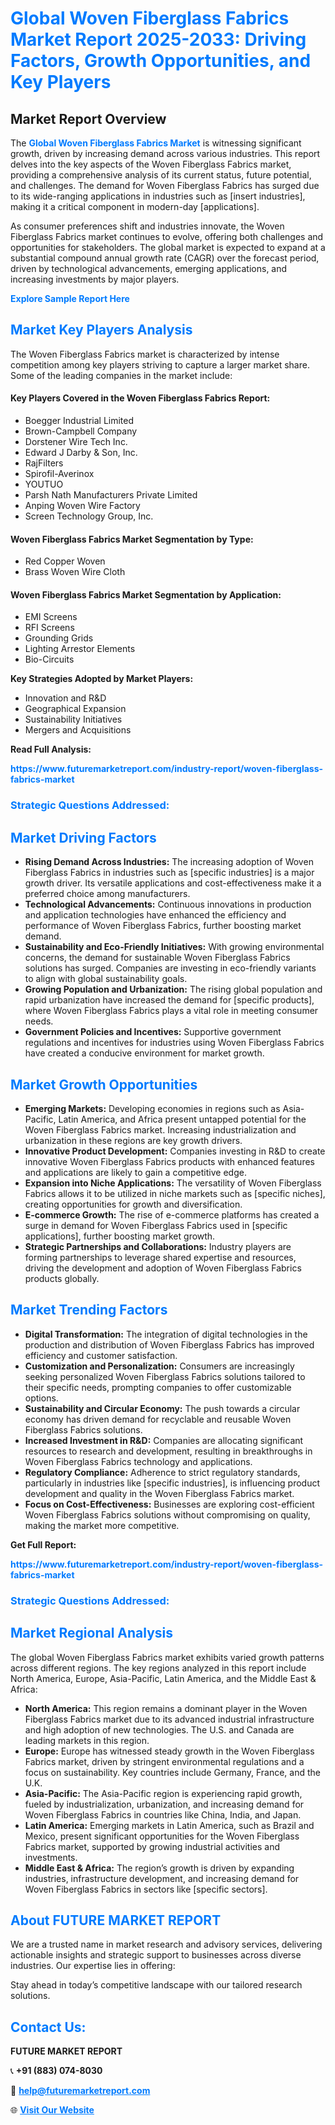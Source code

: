 <h1 style="color: #007BFF;">Global Woven Fiberglass Fabrics Market Report 2025-2033: Driving Factors, Growth Opportunities, and Key Players</h1>

<section id="overview">
<h2>Market Report Overview</h2>
<p>The <a href="https://www.futuremarketreport.com/industry-report/woven-fiberglass-fabrics-market" style="color: #007BFF; text-decoration: none;"><strong>Global Woven Fiberglass Fabrics Market</strong></a> is witnessing significant growth, driven by increasing demand across various industries. This report delves into the key aspects of the Woven Fiberglass Fabrics market, providing a comprehensive analysis of its current status, future potential, and challenges. The demand for Woven Fiberglass Fabrics has surged due to its wide-ranging applications in industries such as [insert industries], making it a critical component in modern-day [applications].</p>
<p>As consumer preferences shift and industries innovate, the Woven Fiberglass Fabrics market continues to evolve, offering both challenges and opportunities for stakeholders. The global market is expected to expand at a substantial compound annual growth rate (CAGR) over the forecast period, driven by technological advancements, emerging applications, and increasing investments by major players.</p>
</section>

<section id="overview">
<p><a href="https://www.futuremarketreport.com/request-sample/reportId=35250" style="color: #007BFF; text-decoration: none;"><strong>Explore Sample Report Here</strong></a></p>
</section>

<section id="key-players">
<h2 style="color: #007BFF;">Market Key Players Analysis</h2>
<p>The Woven Fiberglass Fabrics market is characterized by intense competition among key players striving to capture a larger market share. Some of the leading companies in the market include:</p>
<h4>Key Players Covered in the Woven Fiberglass Fabrics Report:</h4>
<ul><li>Boegger Industrial Limited</li><li>Brown-Campbell Company</li><li>Dorstener Wire Tech Inc.</li><li>Edward J Darby &amp; Son, Inc.</li><li>RajFilters</li><li>Spirofil-Averinox</li><li>YOUTUO</li><li>Parsh Nath Manufacturers Private Limited</li><li>Anping Woven Wire Factory</li><li>Screen Technology Group, Inc.</li></ul>
<h4>Woven Fiberglass Fabrics Market Segmentation by Type:</h4>
<ul><li>Red Copper Woven</li><li>Brass Woven Wire Cloth</li></ul>

<h4>Woven Fiberglass Fabrics Market Segmentation by Application:</h4>
<ul><li>EMI Screens</li><li>RFI Screens</li><li>Grounding Grids</li><li>Lighting Arrestor Elements</li><li>Bio-Circuits</li></ul>
<p><strong>Key Strategies Adopted by Market Players:</strong></p>
<ul>
<li>Innovation and R&D</li>
<li>Geographical Expansion</li>
<li>Sustainability Initiatives</li>
<li>Mergers and Acquisitions</li>
</ul>
</section>

<section>
<p><strong>Read Full Analysis: </strong></p><a href="https://www.futuremarketreport.com/industry-report/woven-fiberglass-fabrics-market" style="color: #007BFF; text-decoration: none;"><strong>https://www.futuremarketreport.com/industry-report/woven-fiberglass-fabrics-market</strong></a>
<h3 style="color: #007BFF;">Strategic Questions Addressed:</h3>
</section>

<section id="driving-factors">
<h2 style="color: #007BFF;">Market Driving Factors</h2>
<ul>
<li><strong>Rising Demand Across Industries:</strong> The increasing adoption of Woven Fiberglass Fabrics in industries such as [specific industries] is a major growth driver. Its versatile applications and cost-effectiveness make it a preferred choice among manufacturers.</li>
<li><strong>Technological Advancements:</strong> Continuous innovations in production and application technologies have enhanced the efficiency and performance of Woven Fiberglass Fabrics, further boosting market demand.</li>
<li><strong>Sustainability and Eco-Friendly Initiatives:</strong> With growing environmental concerns, the demand for sustainable Woven Fiberglass Fabrics solutions has surged. Companies are investing in eco-friendly variants to align with global sustainability goals.</li>
<li><strong>Growing Population and Urbanization:</strong> The rising global population and rapid urbanization have increased the demand for [specific products], where Woven Fiberglass Fabrics plays a vital role in meeting consumer needs.</li>
<li><strong>Government Policies and Incentives:</strong> Supportive government regulations and incentives for industries using Woven Fiberglass Fabrics have created a conducive environment for market growth.</li>
</ul>
</section>

<section id="growth-opportunities">
<h2 style="color: #007BFF;">Market Growth Opportunities</h2>
<ul>
<li><strong>Emerging Markets:</strong> Developing economies in regions such as Asia-Pacific, Latin America, and Africa present untapped potential for the Woven Fiberglass Fabrics market. Increasing industrialization and urbanization in these regions are key growth drivers.</li>
<li><strong>Innovative Product Development:</strong> Companies investing in R&D to create innovative Woven Fiberglass Fabrics products with enhanced features and applications are likely to gain a competitive edge.</li>
<li><strong>Expansion into Niche Applications:</strong> The versatility of Woven Fiberglass Fabrics allows it to be utilized in niche markets such as [specific niches], creating opportunities for growth and diversification.</li>
<li><strong>E-commerce Growth:</strong> The rise of e-commerce platforms has created a surge in demand for Woven Fiberglass Fabrics used in [specific applications], further boosting market growth.</li>
<li><strong>Strategic Partnerships and Collaborations:</strong> Industry players are forming partnerships to leverage shared expertise and resources, driving the development and adoption of Woven Fiberglass Fabrics products globally.</li>
</ul>
</section>

<section id="trending-factors">
<h2 style="color: #007BFF;">Market Trending Factors</h2>
<ul>
<li><strong>Digital Transformation:</strong> The integration of digital technologies in the production and distribution of Woven Fiberglass Fabrics has improved efficiency and customer satisfaction.</li>
<li><strong>Customization and Personalization:</strong> Consumers are increasingly seeking personalized Woven Fiberglass Fabrics solutions tailored to their specific needs, prompting companies to offer customizable options.</li>
<li><strong>Sustainability and Circular Economy:</strong> The push towards a circular economy has driven demand for recyclable and reusable Woven Fiberglass Fabrics solutions.</li>
<li><strong>Increased Investment in R&D:</strong> Companies are allocating significant resources to research and development, resulting in breakthroughs in Woven Fiberglass Fabrics technology and applications.</li>
<li><strong>Regulatory Compliance:</strong> Adherence to strict regulatory standards, particularly in industries like [specific industries], is influencing product development and quality in the Woven Fiberglass Fabrics market.</li>
<li><strong>Focus on Cost-Effectiveness:</strong> Businesses are exploring cost-efficient Woven Fiberglass Fabrics solutions without compromising on quality, making the market more competitive.</li>
</ul>
</section>

<section>
<p><strong>Get Full Report: </strong></p><a href="https://www.futuremarketreport.com/industry-report/woven-fiberglass-fabrics-market" style="color: #007BFF; text-decoration: none;"><strong>https://www.futuremarketreport.com/industry-report/woven-fiberglass-fabrics-market</strong></a>
<h3 style="color: #007BFF;">Strategic Questions Addressed:</h3>
</section>


<section id="regional-analysis">
<h2 style="color: #007BFF;">Market Regional Analysis</h2>
<p>The global Woven Fiberglass Fabrics market exhibits varied growth patterns across different regions. The key regions analyzed in this report include North America, Europe, Asia-Pacific, Latin America, and the Middle East & Africa:</p>
<ul>
<li><strong>North America:</strong> This region remains a dominant player in the Woven Fiberglass Fabrics market due to its advanced industrial infrastructure and high adoption of new technologies. The U.S. and Canada are leading markets in this region.</li>
<li><strong>Europe:</strong> Europe has witnessed steady growth in the Woven Fiberglass Fabrics market, driven by stringent environmental regulations and a focus on sustainability. Key countries include Germany, France, and the U.K.</li>
<li><strong>Asia-Pacific:</strong> The Asia-Pacific region is experiencing rapid growth, fueled by industrialization, urbanization, and increasing demand for Woven Fiberglass Fabrics in countries like China, India, and Japan.</li>
<li><strong>Latin America:</strong> Emerging markets in Latin America, such as Brazil and Mexico, present significant opportunities for the Woven Fiberglass Fabrics market, supported by growing industrial activities and investments.</li>
<li><strong>Middle East & Africa:</strong> The region’s growth is driven by expanding industries, infrastructure development, and increasing demand for Woven Fiberglass Fabrics in sectors like [specific sectors].</li>
</ul>
</section>

<footer>
<h2 style="color: #007BFF;">About FUTURE MARKET REPORT</h2>
<p>We are a trusted name in market research and advisory services, delivering actionable insights and strategic support to businesses across diverse industries. Our expertise lies in offering:</p>

<p>Stay ahead in today’s competitive landscape with our tailored research solutions.</p>

<h2 style="color: #007BFF;">Contact Us:</h2>
<p><strong>FUTURE MARKET REPORT</strong></p>
<p>📞 <strong>+91 (883) 074-8030</strong></p>
<p>📧 <strong><a href="mailto:help@futuremarketreport.com" style="color: #007BFF;">help@futuremarketreport.com</a></strong></p>
<p>🌐 <strong><a href="https://www.futuremarketreport.com/" style="color: #007BFF;">Visit Our Website</a></strong></p>
</footer>